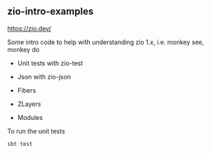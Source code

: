## zio-intro-examples

https://zio.dev/

Some intro code to help with understanding zio 1.x, i.e. monkey see, monkey do 

- Unit tests with zio-test

- Json with zio-json

- Fibers

- ZLayers

- Modules


To run the unit tests

```sbt test```
